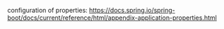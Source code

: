 configuration of properties:
https://docs.spring.io/spring-boot/docs/current/reference/html/appendix-application-properties.html
